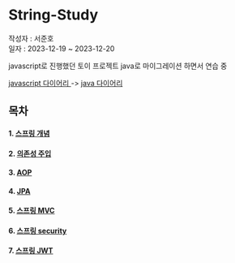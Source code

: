 # String-Study

작성자 : 서준호  
일자 : 2023-12-19 ~ 2023-12-20

javascript로 진행했던 토이 프로젝트 java로 마이그레이션 하면서 연습 중

[javascript 다이어리 ](https://github.com/anc5557/Diary) -> [java 다이어리](https://github.com/anc5557/spring_practice_diary)

## 목차
#### 1. [스프링 개념](https://github.com/anc5557/String-Study/blob/main/spring/spring-basics.md)
#### 2. [의존성 주입](https://github.com/anc5557/String-Study/blob/main/spring/spring-DI.md)
#### 3. [AOP](https://github.com/anc5557/String-Study/blob/main/spring/spring-AOP.md)
#### 4. [JPA](https://github.com/anc5557/String-Study/blob/main/spring/JPA.md)
#### 5. [스프링 MVC](https://github.com/anc5557/String-Study/blob/main/spring/spring-MVC.md)
#### 6. [스프링 security](https://github.com/anc5557/String-Study/blob/main/spring/spring-security.md)
#### 7. [스프링 JWT](https://github.com/anc5557/String-Study/blob/main/spring/spring-jwt.md)
